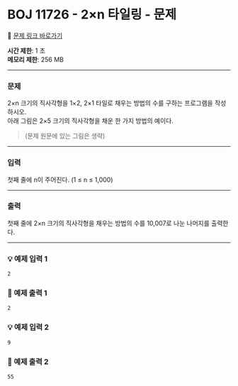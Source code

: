 # BOJ 11726 - 2×n 타일링 - 문제

🔗 [문제 링크 바로가기](https://www.acmicpc.net/problem/11726)

**시간 제한**: 1 초  
**메모리 제한**: 256 MB

---

### 문제

2×n 크기의 직사각형을 1×2, 2×1 타일로 채우는 방법의 수를 구하는 프로그램을 작성하시오.  
아래 그림은 2×5 크기의 직사각형을 채운 한 가지 방법의 예이다.

> (문제 원문에 있는 그림은 생략)

---

### 입력

첫째 줄에 n이 주어진다. (1 ≤ n ≤ 1,000)

---

### 출력

첫째 줄에 2×n 크기의 직사각형을 채우는 방법의 수를 10,007로 나눈 나머지를 출력한다.

---

### 💡 예제 입력 1

```
2
```

### 💬 예제 출력 1

```
2
```

### 💡 예제 입력 2

```
9
```

### 💬 예제 출력 2

```
55
```
